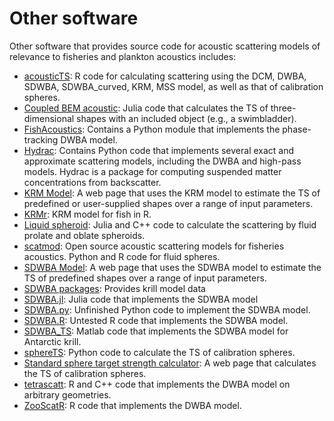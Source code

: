 # Other software

Other software that provides source code for acoustic scattering models of relevance to fisheries and plankton acoustics includes:

- [acousticTS](https://github.com/brandynlucca/acousticTS): R code for calculating scattering using the DCM, DWBA, SDWBA, SDWBA_curved, KRM, MSS model, as well as that of calibration spheres.
- [Coupled BEM acoustic](https://github.com/elavia/coupled_bem_acoustic): Julia code that calculates the TS of three-dimensional shapes with an included object (e.g., a swimbladder).
- [FishAcoustics](https://github.com/gavinmacaulay/FishAcoustics): Contains a Python module that implements the phase-tracking DWBA model.
- [Hydrac](https://hydrac.readthedocs.io/overview.html): Contains Python code that implements several exact and approximate scattering models, including the DWBA and high-pass models. Hydrac is a package for computing suspended matter concentrations from backscatter.
- [KRM Model](https://www.fisheries.noaa.gov/data-tools/krm-model): A web page that uses the KRM model to estimate the TS of predefined or user-supplied shapes over a range of input parameters.
- [KRMr](https://github.com/SvenGastauer/KRMr): KRM model for fish in R.
- [Liquid spheroid](https://github.com/elavia/liquid_spheroid): Julia and C++ code to calculate the scattering by fluid prolate and oblate spheroids.
- [scatmod](https://github.com/SvenGastauer/scatmod): Open source acoustic scattering models for fisheries acoustics. Python and R code for fluid spheres.
- [SDWBA Model](https://www.fisheries.noaa.gov/data-tools/sdwba-model): A web page that uses the SDWBA model to estimate the TS of predefined shapes over a range of input parameters.
- [SDWBA packages](https://github.com/ElOceanografo/SDWBA): Provides krill model data
- [SDWBA.jl](https://github.com/ElOceanografo/SDWBA.jl): Julia code that implements the SDWBA model
- [SDWBA.py](https://github.com/ElOceanografo/SDWBA.py): Unfinished Python code to implement the SDWBA model.
- [SDWBA.R](https://github.com/ElOceanografo/SDWBA.R): Untested R code that implements the SDWBA model.
- [SDWBA_TS](https://github.com/ccamlr/SDWBA_TS): Matlab code that implements the SDWBA model for Antarctic krill.
- [sphereTS](https://github.com/gavinmacaulay/SphereTS): Python code to calculate the TS of calibration spheres.
- [Standard sphere target strength calculator](https://www.fisheries.noaa.gov/data-tools/standard-sphere-target-strength-calculator): A web page that calculates the TS of calibration spheres.
- [tetrascatt](https://github.com/cran/tetrascatt/tree/master): R and C++ code that implements the DWBA model on arbitrary geometries.
- [ZooScatR](https://github.com/AustralianAntarcticDivision/ZooScatR): R code that implements the DWBA model.
